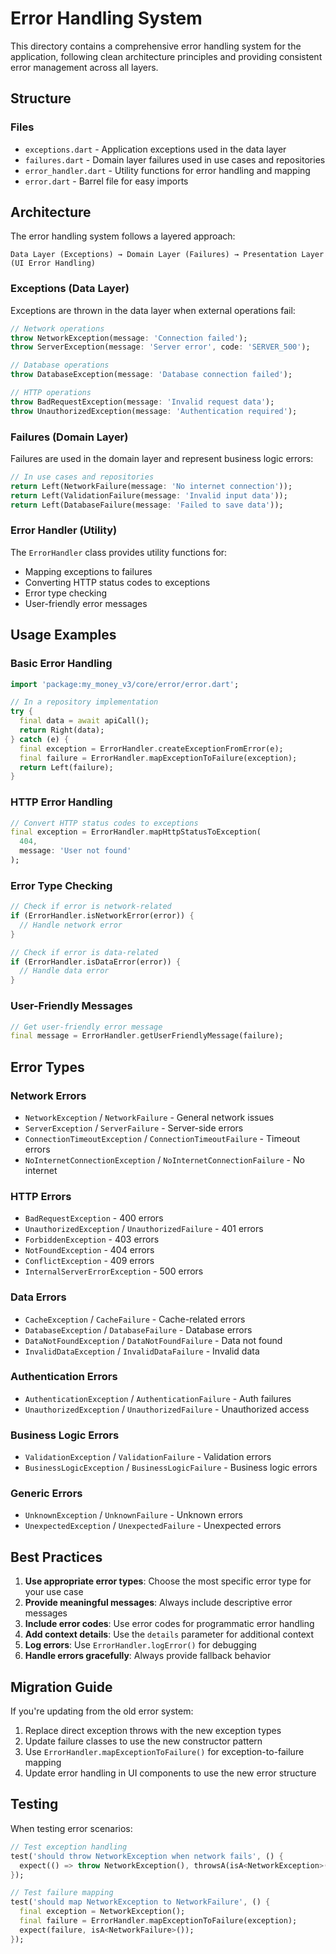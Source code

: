 # Error Handling System

This directory contains a comprehensive error handling system for the application, following clean architecture principles and providing consistent error management across all layers.

## Structure

### Files

- `exceptions.dart` - Application exceptions used in the data layer
- `failures.dart` - Domain layer failures used in use cases and repositories
- `error_handler.dart` - Utility functions for error handling and mapping
- `error.dart` - Barrel file for easy imports

## Architecture

The error handling system follows a layered approach:

```
Data Layer (Exceptions) → Domain Layer (Failures) → Presentation Layer (UI Error Handling)
```

### Exceptions (Data Layer)

Exceptions are thrown in the data layer when external operations fail:

```dart
// Network operations
throw NetworkException(message: 'Connection failed');
throw ServerException(message: 'Server error', code: 'SERVER_500');

// Database operations
throw DatabaseException(message: 'Database connection failed');

// HTTP operations
throw BadRequestException(message: 'Invalid request data');
throw UnauthorizedException(message: 'Authentication required');
```

### Failures (Domain Layer)

Failures are used in the domain layer and represent business logic errors:

```dart
// In use cases and repositories
return Left(NetworkFailure(message: 'No internet connection'));
return Left(ValidationFailure(message: 'Invalid input data'));
return Left(DatabaseFailure(message: 'Failed to save data'));
```

### Error Handler (Utility)

The `ErrorHandler` class provides utility functions for:

- Mapping exceptions to failures
- Converting HTTP status codes to exceptions
- Error type checking
- User-friendly error messages

## Usage Examples

### Basic Error Handling

```dart
import 'package:my_money_v3/core/error/error.dart';

// In a repository implementation
try {
  final data = await apiCall();
  return Right(data);
} catch (e) {
  final exception = ErrorHandler.createExceptionFromError(e);
  final failure = ErrorHandler.mapExceptionToFailure(exception);
  return Left(failure);
}
```

### HTTP Error Handling

```dart
// Convert HTTP status codes to exceptions
final exception = ErrorHandler.mapHttpStatusToException(
  404, 
  message: 'User not found'
);
```

### Error Type Checking

```dart
// Check if error is network-related
if (ErrorHandler.isNetworkError(error)) {
  // Handle network error
}

// Check if error is data-related
if (ErrorHandler.isDataError(error)) {
  // Handle data error
}
```

### User-Friendly Messages

```dart
// Get user-friendly error message
final message = ErrorHandler.getUserFriendlyMessage(failure);
```

## Error Types

### Network Errors
- `NetworkException` / `NetworkFailure` - General network issues
- `ServerException` / `ServerFailure` - Server-side errors
- `ConnectionTimeoutException` / `ConnectionTimeoutFailure` - Timeout errors
- `NoInternetConnectionException` / `NoInternetConnectionFailure` - No internet

### HTTP Errors
- `BadRequestException` - 400 errors
- `UnauthorizedException` / `UnauthorizedFailure` - 401 errors
- `ForbiddenException` - 403 errors
- `NotFoundException` - 404 errors
- `ConflictException` - 409 errors
- `InternalServerErrorException` - 500 errors

### Data Errors
- `CacheException` / `CacheFailure` - Cache-related errors
- `DatabaseException` / `DatabaseFailure` - Database errors
- `DataNotFoundException` / `DataNotFoundFailure` - Data not found
- `InvalidDataException` / `InvalidDataFailure` - Invalid data

### Authentication Errors
- `AuthenticationException` / `AuthenticationFailure` - Auth failures
- `UnauthorizedException` / `UnauthorizedFailure` - Unauthorized access

### Business Logic Errors
- `ValidationException` / `ValidationFailure` - Validation errors
- `BusinessLogicException` / `BusinessLogicFailure` - Business logic errors

### Generic Errors
- `UnknownException` / `UnknownFailure` - Unknown errors
- `UnexpectedException` / `UnexpectedFailure` - Unexpected errors

## Best Practices

1. **Use appropriate error types**: Choose the most specific error type for your use case
2. **Provide meaningful messages**: Always include descriptive error messages
3. **Include error codes**: Use error codes for programmatic error handling
4. **Add context details**: Use the `details` parameter for additional context
5. **Log errors**: Use `ErrorHandler.logError()` for debugging
6. **Handle errors gracefully**: Always provide fallback behavior

## Migration Guide

If you're updating from the old error system:

1. Replace direct exception throws with the new exception types
2. Update failure classes to use the new constructor pattern
3. Use `ErrorHandler.mapExceptionToFailure()` for exception-to-failure mapping
4. Update error handling in UI components to use the new error structure

## Testing

When testing error scenarios:

```dart
// Test exception handling
test('should throw NetworkException when network fails', () {
  expect(() => throw NetworkException(), throwsA(isA<NetworkException>()));
});

// Test failure mapping
test('should map NetworkException to NetworkFailure', () {
  final exception = NetworkException();
  final failure = ErrorHandler.mapExceptionToFailure(exception);
  expect(failure, isA<NetworkFailure>());
});
``` 